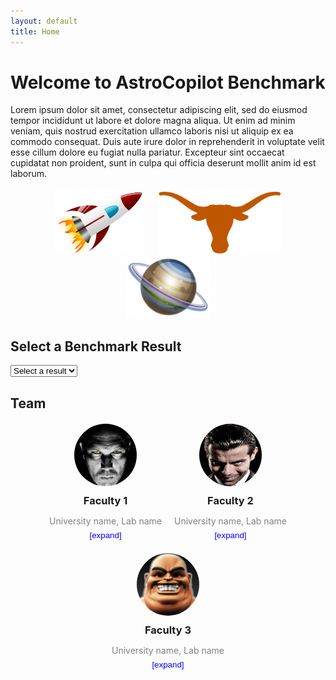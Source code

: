 ```yaml
---
layout: default
title: Home
---
```


# Welcome to AstroCopilot Benchmark

Lorem ipsum dolor sit amet, consectetur adipiscing elit, sed do eiusmod tempor incididunt ut labore et dolore magna aliqua. Ut enim ad minim veniam, quis nostrud exercitation ullamco laboris nisi ut aliquip ex ea commodo consequat. Duis aute irure dolor in reprehenderit in voluptate velit esse cillum dolore eu fugiat nulla pariatur. Excepteur sint occaecat cupidatat non proident, sunt in culpa qui officia deserunt mollit anim id est laborum.

<div style="text-align: center; margin-top: 20px;">
  <img src="assets/pics/rocket.png" alt="Rocket" style="height: 100px; margin: 0 10px;">
  <img src="assets/pics/longhorn.png" alt="Longhorn" style="height: 100px; margin: 0 10px;">
  <img src="assets/pics/planet.png" alt="Planet" style="height: 100px; margin: 0 10px;">
</div>

<h2>Select a Benchmark Result</h2>
<select id="file-selector">
  <option>Select a result</option>
</select>

<canvas id="benchmarkChart" width="800" height="400"></canvas>

<script src="https://cdn.jsdelivr.net/npm/chart.js"></script>
<script>
  const basePath = "{{ site.baseurl }}/assets/json/"; // Path to your JSON directory
  const dropdown = document.getElementById("file-selector");

  // Populate dropdown menu with JSON file options
  async function populateDropdown() {
    try {
      const files = ["gpt-4o.json", "llama-3-1.json"]; // Add filenames here

      files.forEach((file) => {
        const option = document.createElement("option");
        option.value = file;
        option.textContent = file.replace(".json", ""); // Remove ".json" for display
        dropdown.appendChild(option);
      });
    } catch (error) {
      console.error("Error populating dropdown:", error);
    }
  }

  // Event listener for dropdown selection
  dropdown.addEventListener("change", function () {
    const selectedFile = dropdown.value;
    if (selectedFile !== "Select a result") {
      const jsonPath = basePath + selectedFile;
      fetchAndProcessData(jsonPath);
    }
  });

  // Fetch and process data from the selected JSON file
  async function fetchAndProcessData(jsonPath) {
    try {
      const response = await fetch(jsonPath);
      const data = await response.json();

      const metrics = {
        direct_match: [],
        fuzzy_match: [],
        codebleu: [],
        codebertscore: [],
        codebertscore_rescaled: [],
        code_success: [],
        syntax_match_score: []
      };

      // Traverse every item in the JSON
      data.forEach((item) => {
        if (item.result) {
          item.result.forEach((result) => {
            if ("direct_match" in result && result.direct_match !== null) {
              metrics.direct_match.push(result.direct_match ? 1 : 0);
            }
            if ("fuzzy_match" in result && result.fuzzy_match !== null) {
              metrics.fuzzy_match.push(result.fuzzy_match / 100); // Scale to 0-1
            }
            if ("codebleu" in result && result.codebleu?.codebleu !== null) {
              metrics.codebleu.push(result.codebleu.codebleu);
            }
            if ("codebertscore" in result && result.codebertscore?.F1 !== null) {
              metrics.codebertscore.push(result.codebertscore.F1);
            }
            if (
              "codebertscore_rescaled" in result &&
              result.codebertscore_rescaled?.F1 !== null
            ) {
              metrics.codebertscore_rescaled.push(result.codebertscore_rescaled.F1);
            }
          });
        }

        // Extract values from `result_summary`
        if (item.result_summary) {
          if (item.result_summary.code_success !== null) {
            metrics.code_success.push(item.result_summary.code_success);
          }
          if (item.result_summary.syntax_match_score !== null) {
            metrics.syntax_match_score.push(item.result_summary.syntax_match_score);
          }
        }
      });

      // Calculate averages
      const averages = {};
      for (const [key, values] of Object.entries(metrics)) {
        averages[key] = values.length
          ? values.reduce((sum, val) => sum + val, 0) / values.length
          : 0;
      }

      renderChart(averages); // Render chart with processed data
    } catch (error) {
      console.error("Error fetching or processing JSON data:", error);
    }
  }

  // Render the chart
  function renderChart(averages) {
    const ctx = document.getElementById("benchmarkChart").getContext("2d");

    if (window.currentChart) {
      window.currentChart.destroy();
    }

    window.currentChart = new Chart(ctx, {
      type: "bar",
      data: {
        labels: Object.keys(averages),
        datasets: [
          {
            label: "Metrics (0-1 Range)",
            data: Object.values(averages),
            backgroundColor: [
              "rgba(75, 192, 192, 0.2)",
              "rgba(54, 162, 235, 0.2)",
              "rgba(255, 206, 86, 0.2)",
              "rgba(153, 102, 255, 0.2)",
              "rgba(255, 159, 64, 0.2)",
              "rgba(201, 203, 207, 0.2)",
              "rgba(255, 99, 132, 0.2)"
            ],
            borderColor: [
              "rgba(75, 192, 192, 1)",
              "rgba(54, 162, 235, 1)",
              "rgba(255, 206, 86, 1)",
              "rgba(153, 102, 255, 1)",
              "rgba(255, 159, 64, 1)",
              "rgba(201, 203, 207, 1)",
              "rgba(255, 99, 132, 1)"
            ],
            borderWidth: 1
          }
        ]
      },
      options: {
        responsive: true,
        maintainAspectRatio: true,
        scales: {
          y: {
            beginAtZero: true
          }
        },
        plugins: {
          legend: {
            display: true
          },
          title: {
            display: true,
            text: "Benchmark Evaluation Metrics"
          }
        }
      }
    });
  }

  // Initialize the dropdown menu
  populateDropdown();
</script>

<h2>Team</h2>
<div id="team-section" style="display: flex; justify-content: center; flex-wrap: wrap; gap: 20px; margin-top: 20px;">

  <div class="team-member" style="text-align: center; max-width: 200px;">
    <img src="assets/pics/member1.png" alt="Member 1" style="width: 100px; height: 100px; border-radius: 50%;">
    <h3 style="margin: 10px 0;">Faculty 1</h3>
    <p style="color: gray; margin-bottom: 5px;">University name, Lab name</p>
    <button onclick="toggleDetails('member1')" style="background: none; border: none; color: blue; cursor: pointer;">[expand]</button>
    <p id="details-member1" style="display: none; color: darkgray; margin-top: 10px;">details about faculty member and a link or something similar.</p>
  </div>

  <div class="team-member" style="text-align: center; max-width: 200px;">
    <img src="assets/pics/member2.png" alt="Member 2" style="width: 100px; height: 100px; border-radius: 50%;">
    <h3 style="margin: 10px 0;">Faculty 2</h3>
    <p style="color: gray; margin-bottom: 5px;">University name, Lab name</p>
    <button onclick="toggleDetails('member2')" style="background: none; border: none; color: blue; cursor: pointer;">[expand]</button>
    <p id="details-member2" style="display: none; color: darkgray; margin-top: 10px;">details about faculty member and a link or something similar.</p>
  </div>

  <div class="team-member" style="text-align: center; max-width: 200px;">
    <img src="assets/pics/member3.png" alt="Member 3" style="width: 100px; height: 100px; border-radius: 50%;">
    <h3 style="margin: 10px 0;">Faculty 3</h3>
    <p style="color: gray; margin-bottom: 5px;">University name, Lab name</p>
    <button onclick="toggleDetails('member3')" style="background: none; border: none; color: blue; cursor: pointer;">[expand]</button>
    <p id="details-member3" style="display: none; color: darkgray; margin-top: 10px;">details about faculty member and a link or something similar.</p>
  </div>

</div>

<script>
  function toggleDetails(memberId) {
    const details = document.getElementById(`details-${memberId}`);
    if (details.style.display === "none") {
      details.style.display = "block";
    } else {
      details.style.display = "none";
    }
  }
</script>
